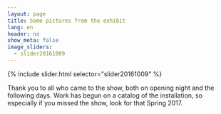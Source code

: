 ```yaml
---
layout: page
title: Some pictures from the exhibit
lang: en
header: no
show_meta: false
image_sliders:
  - slider20161009
---
```


{% include slider.html selector="slider20161009" %}

Thank you to all who came to the show, both on opening night and the following days. Work has begun on a catalog of the installation, so especially if you missed the show, look for that Spring 2017. 